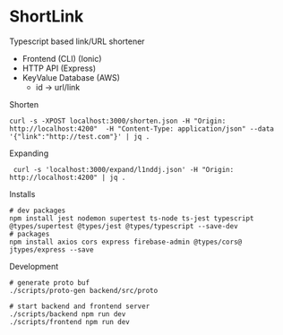 # ShortLink

Typescript based link/URL shortener

- Frontend (CLI) (Ionic)
- HTTP API (Express)
- KeyValue Database (AWS)
  - id -> url/link

Shorten

    curl -s -XPOST localhost:3000/shorten.json -H "Origin: http://localhost:4200"  -H "Content-Type: application/json" --data '{"link":"http://test.com"}' | jq .

Expanding

     curl -s 'localhost:3000/expand/l1nddj.json' -H "Origin: http://localhost:4200" | jq .

Installs

    # dev packages
    npm install jest nodemon supertest ts-node ts-jest typescript @types/supertest @types/jest @types/typescript --save-dev
    # packages
    npm install axios cors express firebase-admin @types/cors@ jtypes/express --save

Development

    # generate proto buf
    ./scripts/proto-gen backend/src/proto

    # start backend and frontend server
    ./scripts/backend npm run dev
    ./scripts/frontend npm run dev
